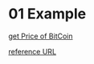 # 01 Example

[get Price of BitCoin](01_Example/getPrice.md)

[reference URL](https://i.k-june.com/wp/4560)
